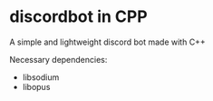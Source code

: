 # discordbot in CPP

A simple and lightweight discord bot made with C++

Necessary dependencies:

* libsodium
* libopus
